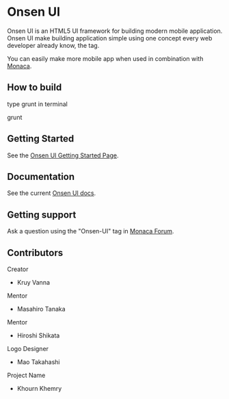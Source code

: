 Onsen UI
===
Onsen UI is an HTML5 UI framework for building modern mobile application.  
Onsen UI make building application simple using one concept every web developer already know, the tag.  

You can easily make more mobile app when used in combination with [Monaca].

## How to build

type grunt in terminal

  grunt

## Getting Started
See the [Onsen UI Getting Started Page].

## Documentation
See the current [Onsen UI docs].

## Getting support
Ask a question using the "Onsen-UI" tag in [Monaca Forum].

## Contributors

Creator  
- Kruy Vanna

Mentor  
- Masahiro Tanaka

Mentor  
- Hiroshi Shikata

Logo Designer  
- Mao Takahashi

Project Name  
- Khourn Khemry


[Onsen UI docs]:http://docs.monaca.mobi/onsen/docs/en/
[Monaca Forum]:http://monaca.mobi/forum
[Onsen UI Getting Started Page]:http://docs.monaca.mobi/onsen/getting_started/en/
[Monaca]:http://monaca.mobi
